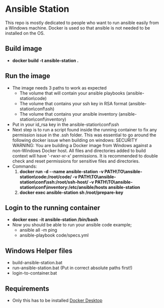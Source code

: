 # Ansible Station
This repo is mostly dedicated to people who want to run ansible easily from a Windows machine. Docker is used so that ansible is not needed to be installed on the OS.

## Build image
* **docker build -t ansible-station .**

## Run the image
* The image needs 3 paths to work as expected
	* The volume that will contain your ansible playbooks (ansible-station\code)
	* The volume that contains your ssh key in RSA format (ansible-station\conf\ssh)
	* The volume that contains your ansible inventory (ansible-station\conf\inventory)
* Put in your id_rsa key in the ansible-station\conf\ssh
* Next step is to run a script found inside the running container to fix any permission issue in the .ssh folder. This was essential to go around the following docker issue when building on windows: SECURITY WARNING: You are building a Docker image from Windows against a non-Windows Docker host. All files and directories added to build context will have '-rwxr-xr-x' permissions. It is recommended to double check and reset permissions for sensitive files and directories.
* Commands:
	1. **docker run -d --name ansible-station -v PATH\TO\ansible-station\code:/root/code/ -v PATH\TO\ansible-station\conf\ssh:/root/ssh-host/ -v PATH\TO\ansible-station\conf\inventory:/etc/ansible/hosts ansible-station**
	2. **docker exec ansible-station sh /root/prepare-key**

## Login to the running container
* **docker exec -it ansible-station /bin/bash**
* Now you should be able to run your ansible code example;
	* ansible all -m ping
	* ansible-playbook code/specs.yml

## Windows Helper files
* build-ansible-station.bat
* run-ansible-station.bat (Put in correct absolute paths first!)
* login-to-container.bat

## Requirements
* Only this has to be installed [Docker Desktop](https://www.docker.com/products/docker-desktop)
